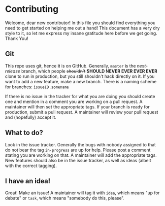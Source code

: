 # Contributing
Welcome, dear new contributor! In this file you should find everything you need to get started on
helping me out a hand! This document has a very dry style to it, so let me express my insane
gratitude here before we get going. Thank You!

## Git
This repo uses git, hence it is on GitHub. Generally, `master` is the *next-release* branch, which people
~~shouldn't~~ **SHOULD NEVER EVER EVER EVER** clone to run in production, but you still shouldn't hack directly on it.
If you want to add a new feature, make a new branch.
There is a naming scheme for branches:
`issueID.somename`

If there is no issue in the tracker for what you are doing you should create one and mention in a
comment you are working on a pull request. A maintainer will then set the appropriate tags.
If your branch is ready for production, submit a pull request. A maintainer will review your pull
request and (hopefully) accept it.

## What to do?
Look in the issue tracker. Generally the bugs with nobody assigned to that do not bear the tag
`in-progress` are up for help. Please post a comment stating you are working on that. A maintainer
will add the appropriate tags. New features should also be in the issue tracker, as well as ideas
(albeit with the correct tagging).

## I have an idea!
Great! Make an issue! A maintainer will tag it with `idea`, which means "up for debate" or `task`,
which means "somebody do this, please".
